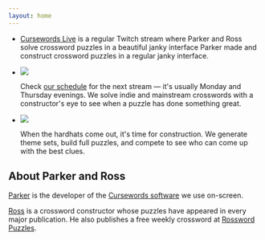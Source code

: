 ```yaml
---
layout: home
---
```


<ul class="homepage-items">
<li><p><a href="https://twitch.tv/cursewordslive">Cursewords Live</a> is a regular Twitch stream where Parker and Ross solve crossword puzzles in a beautiful janky interface Parker made and construct crossword puzzles in a regular janky interface.</p></li>
<li class="img-left"><img src="{{'/assets/images/we-have-fun.jpg' | relative_url }}"><p>Check <a href="https://www.twitch.tv/cursewordslive/schedule">our schedule</a> for the next stream — it's usually Monday and Thursday evenings. We solve indie and mainstream crosswords with a constructor's eye to see when a puzzle has done something great.</p></li>
<li class="img-right"><img src="{{'/assets/images/construction-zone.jpg' | relative_url }}" /><p>When the hardhats come out, it's time for construction. We generate theme sets, build full puzzles, and compete to see who can come up with the best clues.</p></li></ul>

## About Parker and Ross

[Parker](https://twitter.com/xor) is the developer of the [Cursewords software](https://github.com/thisisparker/cursewords) we use on-screen.

[Ross](https://twitter.com/TrudeauRoss) is a crossword constructor whose puzzles have appeared in every major publication. He also publishes a free weekly crossword at [Rossword Puzzles](https://rosswordpuzzles.com).
